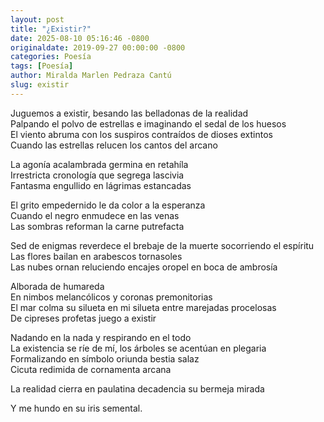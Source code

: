```yaml
---
layout: post
title: "¿Existir?"
date: 2025-08-10 05:16:46 -0800
originaldate: 2019-09-27 00:00:00 -0800
categories: Poesía
tags: [Poesía]
author: Miralda Marlen Pedraza Cantú
slug: existir
---
```


Juguemos a existir, besando las belladonas de la realidad  
Palpando el polvo de estrellas e imaginando el sedal de los huesos  
El viento abruma con los suspiros contraídos de dioses extintos  
Cuando las estrellas relucen los cantos del arcano

La agonía acalambrada germina en retahíla  
Irrestricta cronología que segrega lascivia  
Fantasma engullido en lágrimas estancadas

El grito empedernido le da color a la esperanza  
Cuando el negro enmudece en las venas  
Las sombras reforman la carne putrefacta

Sed de enigmas reverdece el brebaje de la muerte socorriendo el espíritu  
Las flores bailan en arabescos tornasoles  
Las nubes ornan reluciendo encajes oropel en boca de ambrosía

Alborada de humareda  
En nimbos melancólicos y coronas premonitorias  
El mar colma su silueta en mi silueta entre marejadas procelosas  
De cipreses profetas juego a existir

Nadando en la nada y respirando en el todo  
La existencia se ríe de mí, los árboles se acentúan en plegaria  
Formalizando en símbolo oriunda bestia salaz  
Cicuta redimida de cornamenta arcana

La realidad cierra en paulatina decadencia su bermeja mirada

Y me hundo en su iris semental.